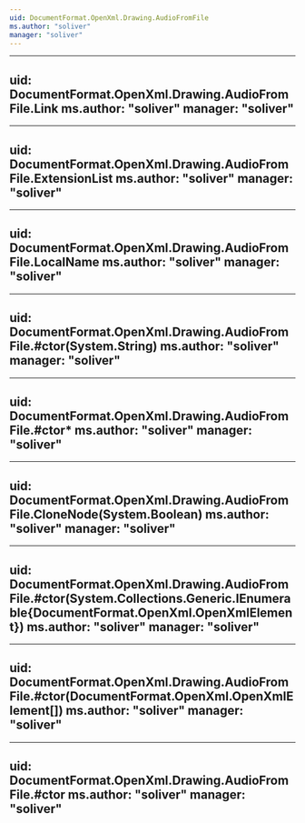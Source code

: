 ```yaml
---
uid: DocumentFormat.OpenXml.Drawing.AudioFromFile
ms.author: "soliver"
manager: "soliver"
---
```


---
uid: DocumentFormat.OpenXml.Drawing.AudioFromFile.Link
ms.author: "soliver"
manager: "soliver"
---

---
uid: DocumentFormat.OpenXml.Drawing.AudioFromFile.ExtensionList
ms.author: "soliver"
manager: "soliver"
---

---
uid: DocumentFormat.OpenXml.Drawing.AudioFromFile.LocalName
ms.author: "soliver"
manager: "soliver"
---

---
uid: DocumentFormat.OpenXml.Drawing.AudioFromFile.#ctor(System.String)
ms.author: "soliver"
manager: "soliver"
---

---
uid: DocumentFormat.OpenXml.Drawing.AudioFromFile.#ctor*
ms.author: "soliver"
manager: "soliver"
---

---
uid: DocumentFormat.OpenXml.Drawing.AudioFromFile.CloneNode(System.Boolean)
ms.author: "soliver"
manager: "soliver"
---

---
uid: DocumentFormat.OpenXml.Drawing.AudioFromFile.#ctor(System.Collections.Generic.IEnumerable{DocumentFormat.OpenXml.OpenXmlElement})
ms.author: "soliver"
manager: "soliver"
---

---
uid: DocumentFormat.OpenXml.Drawing.AudioFromFile.#ctor(DocumentFormat.OpenXml.OpenXmlElement[])
ms.author: "soliver"
manager: "soliver"
---

---
uid: DocumentFormat.OpenXml.Drawing.AudioFromFile.#ctor
ms.author: "soliver"
manager: "soliver"
---
